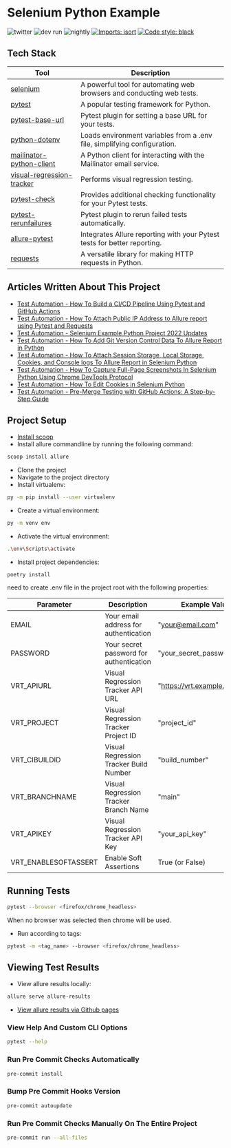# Selenium Python Example

![twitter](https://img.shields.io/twitter/follow/NirTal2)
![dev run](https://github.com/nirtal85/Selenium-Python-Example/actions/workflows/devRun.yml/badge.svg)
![nightly](https://github.com/nirtal85/Selenium-Python-Example/actions/workflows/nightly.yml/badge.svg)
[![Imports: isort](https://img.shields.io/badge/%20imports-isort-%231674b1?style=flat&labelColor=ef8336)](https://pycqa.github.io/isort/)
[![Code style: black](https://img.shields.io/badge/code%20style-black-000000.svg)](https://github.com/psf/black)

## Tech Stack

| Tool                                                                             | Description                                                              |
|----------------------------------------------------------------------------------|--------------------------------------------------------------------------|
| [selenium](https://pypi.org/project/selenium/)                                   | A powerful tool for automating web browsers and conducting web tests.    |
| [pytest](https://pypi.org/project/pytest/)                                       | A popular testing framework for Python.                                  |
| [pytest-base-url](https://pypi.org/project/pytest-base-url/)                     | Pytest plugin for setting a base URL for your tests.                     |
| [python-dotenv](https://pypi.org/project/python-dotenv/)                         | Loads environment variables from a .env file, simplifying configuration. |
| [mailinator-python-client](https://pypi.org/project/mailinator-python-client-2/) | A Python client for interacting with the Mailinator email service.       |
| [visual-regression-tracker](https://pypi.org/project/visual-regression-tracker/) | Performs visual regression testing.                                      |
| [pytest-check](https://pypi.org/project/pytest-check/)                           | Provides additional checking functionality for your Pytest tests.        |
| [pytest-rerunfailures](https://pypi.org/project/pytest-rerunfailures/)           | Pytest plugin to rerun failed tests automatically.                       |
| [allure-pytest](https://pypi.org/project/allure-pytest/)                         | Integrates Allure reporting with your Pytest tests for better reporting. |
| [requests](https://pypi.org/project/requests/)                                   | A versatile library for making HTTP requests in Python.                  |

## Articles Written About This Project

* [Test Automation - How To Build a CI/CD Pipeline Using Pytest and GitHub Actions](https://www.linkedin.com/pulse/test-automation-how-build-cicd-pipeline-using-pytest-nir-tal/)
* [Test Automation - How To Attach Public IP Address to Allure report using Pytest and Requests](https://www.linkedin.com/pulse/test-automation-how-attach-public-ip-adress-allure-report-nir-tal/)
* [Test Automation - Selenium Example Python Project 2022 Updates](https://www.linkedin.com/pulse/test-automation-selenium-example-python-project-2022-nir-tal/)
* [Test Automation - How To Add Git Version Control Data To Allure Report in Python](https://www.linkedin.com/pulse/test-automation-how-add-git-version-control-data-allure-nir-tal/)
* [Test Automation - How To Attach Session Storage, Local Storage, Cookies, and Console logs To Allure Report in Selenium Python](https://www.linkedin.com/pulse/test-automation-how-attach-session-storage-local-cookies-nir-tal/)
* [Test Automation - How To Capture Full-Page Screenshots In Selenium Python Using Chrome DevTools Protocol](https://www.linkedin.com/pulse/test-automation-how-capture-full-page-screenshots-selenium-nir-tal/)
* [Test Automation - How To Edit Cookies in Selenium Python](https://www.linkedin.com/pulse/test-automation-how-edit-cookies-selenium-python-nir-tal/)
* [Test Automation - Pre-Merge Testing with GitHub Actions: A Step-by-Step Guide](https://www.linkedin.com/pulse/test-automation-pre-merge-testing-github-actions-step-by-step-tal/)

## Project Setup

* [Install scoop](https://scoop.sh/)
* Install allure commandline by running the following command:

```bash
scoop install allure
```

* Clone the project
* Navigate to the project directory
* Install virtualenv:

```bash
py -m pip install --user virtualenv
```

* Create a virtual environment:

```bash
py -m venv env
```

* Activate the virtual environment:

```bash
.\env\Scripts\activate
```

* Install project dependencies:

```
poetry install
```

need to create .env file in the project root with the following properties:

| Parameter            | Description                             | Example Value                 |
|----------------------|-----------------------------------------|-------------------------------|
| EMAIL                | Your email address for authentication   | "your@email.com"              |
| PASSWORD             | Your secret password for authentication | "your_secret_password"        |
| VRT_APIURL           | Visual Regression Tracker API URL       | "https://vrt.example.com/api" |
| VRT_PROJECT          | Visual Regression Tracker Project ID    | "project_id"                  |
| VRT_CIBUILDID        | Visual Regression Tracker Build Number  | "build_number"                |
| VRT_BRANCHNAME       | Visual Regression Tracker Branch Name   | "main"                        |
| VRT_APIKEY           | Visual Regression Tracker API Key       | "your_api_key"                |
| VRT_ENABLESOFTASSERT | Enable Soft Assertions                  | True (or False)               |

## Running Tests

```bash
pytest --browser <firefox/chrome_headless>
```

When no browser was selected then chrome will be used.

* Run according to tags:

```bash
pytest -m <tag_name> --browser <firefox/chrome_headless>
```

## Viewing Test Results

* View allure results locally:

```bash
allure serve allure-results
```

* [View allure results via Github pages](https://nirtal85.github.io/Selenium-Python-Example/)

### View Help And Custom CLI Options

```bash
pytest --help
```

### Run Pre Commit Checks Automatically

```bash
pre-commit install
```

### Bump Pre Commit Hooks Version

```bash
pre-commit autoupdate
```

### Run Pre Commit Checks Manually On The Entire Project

```bash
pre-commit run --all-files
```
